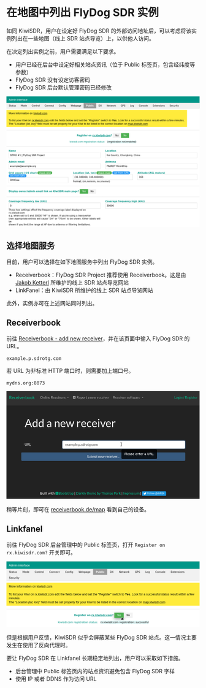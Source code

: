 # 在地图中列出 FlyDog SDR 实例

如同 KiwiSDR，用户在设定好 FlyDog SDR 的外部访问地址后，可以考虑将该实例列出在一些地图（线上 SDR 站点导览）上，以供他人访问。

在决定列出实例之前，用户需要满足以下要求。

 - 用户已经在后台中设定好相关站点资讯（位于 Public 标签页，包含经纬度等参数）
 - FlyDog SDR 没有设定访客密码
 - FlyDog SDR 后台默认管理密码已经修改

![Public Tab](/manual/map_1.png "Public Tab")

## 选择地图服务

目前，用户可以选择在如下地图服务中列出 FlyDog SDR 实例。

 - Receiverbook：FlyDog SDR Project 推荐使用 Receiverbook。这是由 [Jakob Ketterl](https://github.com/jketterl) 所维护的线上 SDR 站点导览网站
 - LinkFanel：由 KiwiSDR 所维护的线上 SDR 站点导览网站

此外，实例亦可在上述网站同时列出。

## Receiverbook

前往 [Receiverbook - add new receiver](https://www.receiverbook.de/receivers/new)，并在该页面中输入 FlyDog SDR 的 URL。

```
example.p.sdrotg.com
```

若 URL 为非标准 HTTP 端口时，则需要加上端口号。

```
mydns.org:8073
```

![Receiverbook - add new receiver](/manual/map_2.png "Receiverbook - add new receiver")

稍等片刻，即可在 [receiverbook.de/map](https://www.receiverbook.de/map) 看到自己的设备。

## Linkfanel

前往 FlyDog SDR 后台管理中的 Public 标签页，打开 `Register on rx.kiwisdr.com?` 开关即可。

![Register on rx.kiwisdr.com?](/manual/map_3.png "Register on rx.kiwisdr.com?")

但是根据用户反馈，KiwiSDR 似乎会屏蔽某些 FlyDog SDR 站点。这一情况主要发生在使用了反向代理时。

要让 FlyDog SDR 在 Linkfanel 长期稳定地列出，用户可以采取如下措施。

 - 后台管理中 Public 标签页内的站点资讯避免包含 FlyDog SDR 字样
 - 使用 IP 或者 DDNS 作为访问 URL
